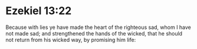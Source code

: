 # Ezekiel 13:22

Because with lies ye have made the heart of the righteous sad, whom I have not made sad; and strengthened the hands of the wicked, that he should not return from his wicked way, by promising him life: